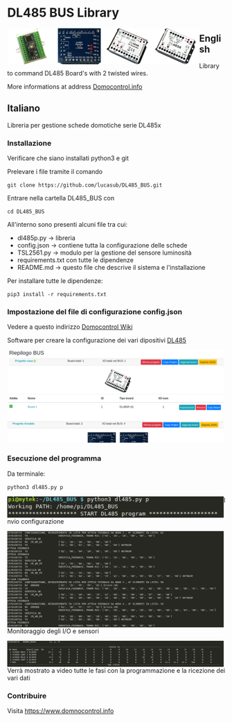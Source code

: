 DL485 BUS Library
=================

<div>
    <img src="document/image/DL485P.png" width="22%" style="float:left;" />
    <img src="document/image/DL485M.png" width="22%" style="float:left;" />
    <img src="document/image/DL485B.png" width="22%" style="float:left;" />
    <img src="document/image/DL485R.png" width="22%" style="float:left;" />
</div>

## English

Library to command DL485 Board's with 2 twisted wires.

More informations at address <a href="https://www.domocontrol.info">Domocontrol.info</a>


## Italiano

Libreria per gestione schede domotiche serie DL485x

### Installazione

Verificare che siano installati python3 e git

Prelevare i file tramite il comando

```
git clone https://github.com/lucasub/DL485_BUS.git
```

Entrare nella cartella DL485_BUS con

```
cd DL485_BUS
```

All'interno sono presenti alcuni file tra cui:
- dl485p.py -> libreria
- config.json -> contiene tutta la configurazione delle schede
- TSL2561.py -> modulo per la gestione del sensore luminosità
- requirements.txt con tutte le dipendenze
- README.md -> questo file che descrive il sistema e l'installazione

Per installare tutte le dipendenze:

```
pip3 install -r requirements.txt
```

### Impostazione del file di configurazione config.json

Vedere a questo indirizzo <a href="https://www.domocontrol.info/wiki">Domocontrol Wiki</a>

Software per creare la configurazione dei vari dipositivi <a href="https://dl485.dmy-tek.it">DL485</a>

<img src="document/image/DL485_configuration.png" width="500px" />

### Esecuzione del programma

Da terminale:

```
python3 dl485.py p
```

<img src="document/image/DL485_execute.png" width="500px" style="float:left;" />

Invio configurazione

<img src="document/image/DL485_invio_configurazione.png" width="500px" style="float:left;" />

Monitoraggio degli I/O e sensori

<img src="document/image/DL485_monitor.png" width="500px" style="float:left;" />


Verrà mostrato a video tutte le fasi con la programmazione e la ricezione dei vari dati


### Contribuire

Visita https://www.domnocontrol.info
